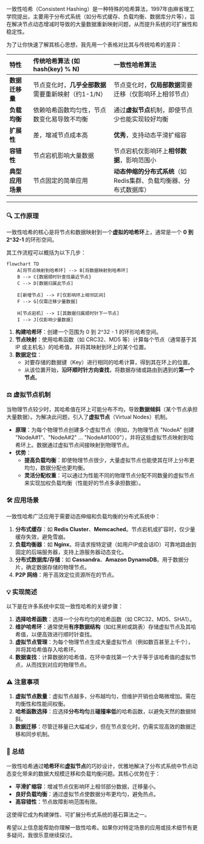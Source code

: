 一致性哈希（Consistent Hashing）是一种特殊的哈希算法，1997年由麻省理工学院提出，主要用于分布式系统（如分布式缓存、负载均衡、数据库分片等），旨在解决节点动态增减时导致的大量数据重新映射问题，从而提升系统的可扩展性和稳定性。

为了让你快速了解其核心思想，我先用一个表格对比其与传统哈希的差异：

| 特性                 | 传统哈希算法 (如 hash(key) % N)                 | 一致性哈希算法                                                                 |
| :------------------- | :----------------------------------------------- | :----------------------------------------------------------------------------- |
| **数据迁移量**        | 节点变化时，**几乎全部数据**需要重新映射（约1-1/N） | 节点变化时，**仅局部数据**需要迁移（仅影响环上相邻节点）             |
| **负载均衡**          | 依赖哈希函数均匀性，节点数变化易导致不均衡                 | 通过**虚拟节点**机制，即使节点少也能实现较好均衡                         |
| **扩展性**          | 差，增减节点成本高                                 | **优秀**，支持动态平滑扩缩容                                           |
| **容错性**          | 节点宕机影响大量数据                                 | 节点宕机仅影响环上**相邻数据**，影响范围小                                 |
| **典型应用场景**      | 节点固定的简单应用                                 | **动态伸缩的分布式系统**（如Redis集群、负载均衡器、分布式数据库）                 |

---

### 🔍 工作原理

一致性哈希的核心是将节点和数据映射到一个**虚拟的哈希环**上，通常是一个 **0 到 2^32-1** 的环形空间。

其工作流程可以概括为以下几步：

```mermaid
flowchart TD
    A[将节点映射到哈希环] --> B[将数据映射到哈希环]
    B --> C{数据顺时针查找最近节点}
    C --> D[数据归属此节点]
    
    E[新增节点] --> F[仅影响环上相邻区间]
    F --> G[仅需迁移少量数据]
    
    H[节点宕机] --> I[其数据归属顺时针下一节点]
    I --> J[仅影响少量数据]
```

1.  **构建哈希环**：创建一个范围为 0 到 2^32 - 1 的环形哈希空间。
2.  **节点映射**：使用哈希函数（如 CRC32、MD5 等）计算每个节点（通常基于其 IP 或主机名）的哈希值，并将其映射到环上的某个位置。
3.  **数据定位**：
    *   对要存储的数据键（Key）进行相同的哈希计算，得到其在环上的位置。
    *   从该位置开始，**沿环顺时针方向查找**，将数据存储或路由到遇到的**第一个节点**。

### ⚖️ 虚拟节点机制

当物理节点较少时，其哈希值在环上可能分布不均，导致**数据倾斜**（某个节点承担大量数据）。为解决此问题，引入了**虚拟节点**（Virtual Nodes）机制。

*   **原理**：为每个物理节点创建多个虚拟节点（例如，为物理节点 "NodeA" 创建 "NodeA#1"、"NodeA#2" ... "NodeA#1000"），并将这些虚拟节点映射到哈希环上。数据通过虚拟节点间接映射到物理节点。
*   **优势**：
    *   **提高负载均衡**：即使物理节点很少，大量虚拟节点也能使其在环上分布更均匀，数据分配也更均衡。
    *   **灵活分配权重**：可以通过为性能不同的物理节点分配不同数量的虚拟节点来实现加权负载均衡（性能好的节点多承担数据）。

### 🛠️ 应用场景

一致性哈希广泛应用于需要动态伸缩和负载均衡的分布式系统中：

1.  **分布式缓存**：如 **Redis Cluster**、**Memcached**。节点宕机或扩容时，仅少量缓存失效，避免雪崩。
2.  **负载均衡器**：如 **Nginx**。将请求按特定键（如用户IP或会话ID）可靠地路由到固定的后端服务器，支持上游服务器动态变化。
3.  **分布式数据库/存储**：如 **Cassandra**、**Amazon DynamoDB**。用于数据分片，确定数据存储的物理节点。
4.  **P2P 网络**：用于高效定位资源所在的节点。

### 💡 实现简述

以下是在许多系统中实现一致性哈希的关键步骤：
1.  **选择哈希函数**：选择一个分布均匀的哈希函数（如 CRC32、MD5、SHA1）。
2.  **维护哈希环**：通常使用**有序数据结构**（如红黑树或跳表）存储虚拟节点及其哈希值，以便高效进行顺时针查找。
3.  **虚拟节点管理**：为每个物理节点生成大量虚拟节点（例如数百甚至上千个），并将其哈希值存入哈希环。
4.  **数据查找**：计算数据的哈希值，在环中查找第一个大于等于该哈希值的虚拟节点，从而找到对应的物理节点。

### ⚠️ 注意事项

1.  **虚拟节点数量**：虚拟节点越多，分布越均匀，但维护开销也会略微增加。需在均衡性和性能间权衡。
2.  **哈希函数选择**：应选择**分布均匀**且**碰撞率低**的哈希函数，以避免天然的数据倾斜。
3.  **数据迁移**：尽管迁移量已大幅减少，但在节点变化时，仍需实现高效的数据迁移和同步机制。

### 💎 总结

一致性哈希通过**哈希环**和**虚拟节点**的巧妙设计，优雅地解决了分布式系统中节点动态变化带来的数据大规模迁移和负载均衡问题。其核心优势在于：
*   **平滑扩缩容**：增减节点仅影响环上相邻部分数据，迁移量小。
*   **良好负载均衡**：通过虚拟节点使数据分布更均匀，避免热点。
*   **高容错性**：节点故障影响范围有限。

这使得它成为构建弹性、可扩展分布式系统的基石算法之一。

希望以上信息能帮助你理解一致性哈希。如果你对特定场景的应用或技术细节有更多疑问，我很乐意继续探讨。
